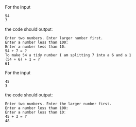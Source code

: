 For the input
```text
54
7
```
the code should output:
```text
Enter two numbers. Enter larger number first.
Enter a number less than 100:
Enter a number less than 10:
54 + 7 = ?
To make 54 a tidy number I am splitting 7 into a 6 and a 1
(54 + 6) + 1 = ?
61
```

For the input
```text
45
3
```
the code should output:
```text
Enter two numbers. Enter the larger number first.
Enter a number less than 100:
Enter a number less than 10:
45 + 3 = ?
48
```
